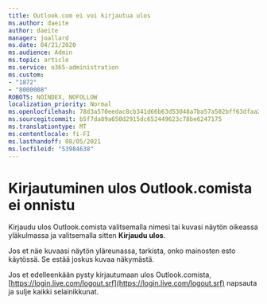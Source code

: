 ```yaml
---
title: Outlook.com ei voi kirjautua ulos
ms.author: daeite
author: daeite
manager: joallard
ms.date: 04/21/2020
ms.audience: Admin
ms.topic: article
ms.service: o365-administration
ms.custom:
- "1872"
- "8000008"
ROBOTS: NOINDEX, NOFOLLOW
localization_priority: Normal
ms.openlocfilehash: 78d3a570eedac8cb341d66b63d53048a7ba57a502bff63dfaa2148e087390289
ms.sourcegitcommit: b5f7da89a650d2915dc652449623c78be6247175
ms.translationtype: MT
ms.contentlocale: fi-FI
ms.lasthandoff: 08/05/2021
ms.locfileid: "53984638"
---
```

# <a name="unable-to-sign-out-of-outlookcom"></a>Kirjautuminen ulos Outlook.comista ei onnistu

Kirjaudu ulos Outlook.comista valitsemalla nimesi tai kuvasi näytön oikeassa yläkulmassa ja valitsemalla sitten **Kirjaudu ulos**.

Jos et näe kuvaasi näytön yläreunassa, tarkista, onko mainosten esto käytössä. Se estää joskus kuvaa näkymästä.

Jos et edelleenkään pysty kirjautumaan ulos Outlook.comista, [https://login.live.com/logout.srf](https://login.live.com/logout.srf) napsauta ja sulje kaikki selainikkunat.